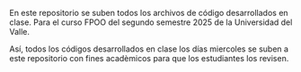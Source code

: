 En este repositorio se suben todos los archivos de código desarrollados en clase. Para el curso FPOO del segundo semestre 2025 de la Universidad del Valle. 

Así, todos los códigos desarrollados en clase los días miercoles se suben a este repositorio con fines acadèmicos para que los estudiantes los revisen.
